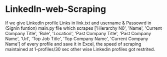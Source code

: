 # LinkedIn-web-Scraping

If we give LinkedIn profile Links in link.txt and username & Passowrd in (Signin funtion) main.py file which scrapes ['Hierarchy N0', 'Name', 'Current Company Title', 'Role', 'Location', 'Past Company Title', 'Past Company Name', 'Url', 'Top Job Title', 'Top Company Name', 'Current Company Name'] of every profile and save it in Excel, the speed of scraping maintained at 1-profiles/30 sec other wise Linkedin profiles got restrited.
